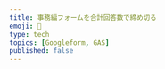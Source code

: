 ```yaml
---
title: 事務編フォームを合計回答数で締め切る
emoji: 👊
type: tech
topics: [Googleform, GAS]
published: false
---
```




